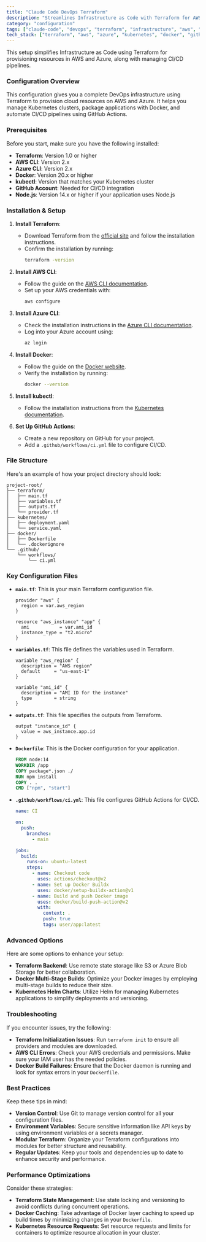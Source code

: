 ```yaml
---
title: "Claude Code DevOps Terraform"
description: "Streamlines Infrastructure as Code with Terraform for AWS/Azure provisioning and CI/CD pipelines."
category: "configuration"
tags: ["claude-code", "devops", "terraform", "infrastructure", "aws", "azure", "cicd", "kubernetes", "docker", "github-actions"]
tech_stack: ["terraform", "aws", "azure", "kubernetes", "docker", "github-actions"]
---
```


This setup simplifies Infrastructure as Code using Terraform for provisioning resources in AWS and Azure, along with managing CI/CD pipelines.

### Configuration Overview
This configuration gives you a complete DevOps infrastructure using Terraform to provision cloud resources on AWS and Azure. It helps you manage Kubernetes clusters, package applications with Docker, and automate CI/CD pipelines using GitHub Actions.

### Prerequisites
Before you start, make sure you have the following installed:
- **Terraform**: Version 1.0 or higher
- **AWS CLI**: Version 2.x
- **Azure CLI**: Version 2.x
- **Docker**: Version 20.x or higher
- **kubectl**: Version that matches your Kubernetes cluster
- **GitHub Account**: Needed for CI/CD integration
- **Node.js**: Version 14.x or higher if your application uses Node.js

### Installation & Setup
1. **Install Terraform**:
   - Download Terraform from the [official site](https://www.terraform.io/downloads.html) and follow the installation instructions.
   - Confirm the installation by running:
     ```bash
     terraform -version
     ```

2. **Install AWS CLI**:
   - Follow the guide on the [AWS CLI documentation](https://docs.aws.amazon.com/cli/latest/userguide/getting-started-install.html).
   - Set up your AWS credentials with:
     ```bash
     aws configure
     ```

3. **Install Azure CLI**:
   - Check the installation instructions in the [Azure CLI documentation](https://docs.microsoft.com/en-us/cli/azure/install-azure-cli).
   - Log into your Azure account using:
     ```bash
     az login
     ```

4. **Install Docker**:
   - Follow the guide on the [Docker website](https://docs.docker.com/get-docker/).
   - Verify the installation by running:
     ```bash
     docker --version
     ```

5. **Install kubectl**:
   - Follow the installation instructions from the [Kubernetes documentation](https://kubernetes.io/docs/tasks/tools/install-kubectl/).

6. **Set Up GitHub Actions**:
   - Create a new repository on GitHub for your project.
   - Add a `.github/workflows/ci.yml` file to configure CI/CD.

### File Structure
Here's an example of how your project directory should look:
```
project-root/
├── terraform/
│   ├── main.tf
│   ├── variables.tf
│   ├── outputs.tf
│   └── provider.tf
├── kubernetes/
│   ├── deployment.yaml
│   └── service.yaml
├── docker/
│   ├── Dockerfile
│   └── .dockerignore
└── .github/
    └── workflows/
        └── ci.yml
```

### Key Configuration Files
- **`main.tf`**: This is your main Terraform configuration file.
  ```hcl
  provider "aws" {
    region = var.aws_region
  }

  resource "aws_instance" "app" {
    ami           = var.ami_id
    instance_type = "t2.micro"
  }
  ```

- **`variables.tf`**: This file defines the variables used in Terraform.
  ```hcl
  variable "aws_region" {
    description = "AWS region"
    default     = "us-east-1"
  }

  variable "ami_id" {
    description = "AMI ID for the instance"
    type        = string
  }
  ```

- **`outputs.tf`**: This file specifies the outputs from Terraform.
  ```hcl
  output "instance_id" {
    value = aws_instance.app.id
  }
  ```

- **`Dockerfile`**: This is the Docker configuration for your application.
  ```dockerfile
  FROM node:14
  WORKDIR /app
  COPY package*.json ./
  RUN npm install
  COPY . .
  CMD ["npm", "start"]
  ```

- **`.github/workflows/ci.yml`**: This file configures GitHub Actions for CI/CD.
  ```yaml
  name: CI

  on:
    push:
      branches:
        - main

  jobs:
    build:
      runs-on: ubuntu-latest
      steps:
        - name: Checkout code
          uses: actions/checkout@v2
        - name: Set up Docker Buildx
          uses: docker/setup-buildx-action@v1
        - name: Build and push Docker image
          uses: docker/build-push-action@v2
          with:
            context: .
            push: true
            tags: user/app:latest
  ```

### Advanced Options
Here are some options to enhance your setup:
- **Terraform Backend**: Use remote state storage like S3 or Azure Blob Storage for better collaboration.
- **Docker Multi-Stage Builds**: Optimize your Docker images by employing multi-stage builds to reduce their size.
- **Kubernetes Helm Charts**: Utilize Helm for managing Kubernetes applications to simplify deployments and versioning.

### Troubleshooting
If you encounter issues, try the following:
- **Terraform Initialization Issues**: Run `terraform init` to ensure all providers and modules are downloaded.
- **AWS CLI Errors**: Check your AWS credentials and permissions. Make sure your IAM user has the needed policies.
- **Docker Build Failures**: Ensure that the Docker daemon is running and look for syntax errors in your `Dockerfile`.

### Best Practices
Keep these tips in mind:
- **Version Control**: Use Git to manage version control for all your configuration files.
- **Environment Variables**: Secure sensitive information like API keys by using environment variables or a secrets manager.
- **Modular Terraform**: Organize your Terraform configurations into modules for better structure and reusability.
- **Regular Updates**: Keep your tools and dependencies up to date to enhance security and performance.

### Performance Optimizations
Consider these strategies:
- **Terraform State Management**: Use state locking and versioning to avoid conflicts during concurrent operations.
- **Docker Caching**: Take advantage of Docker layer caching to speed up build times by minimizing changes in your `Dockerfile`.
- **Kubernetes Resource Requests**: Set resource requests and limits for containers to optimize resource allocation in your cluster.